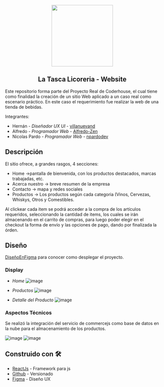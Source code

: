
<p align="center">    
  <img align="center" src="https://user-images.githubusercontent.com/83429848/128268101-b1e714b3-4e9f-4503-9a5e-a4be40fdb611.png" data-canonical-src="https://user-images.githubusercontent.com/83429848/128268101-b1e714b3-4e9f-4503-9a5e-a4be40fdb611.png" width="200" height="200" />
  <h2 align="center">La Tasca Licoreria - Website</h2>
</p>

Este repositorio forma parte del Proyecto Real de Coderhouse, el cual tiene como finalidad la creación de un sitio Web aplicado a un caso real como escenario práctico. En este caso el requerimiento fue realizar la web de una tienda de bebidas.

Integrantes:

* Hernán - *Diseñador UX UI* - [villanuevand](https://github.com/villanuevand)
* Alfredo - *Programador Web* - [Alfredo-Zen](#https://github.com/Alfredo-Zen)
* Nicolas Pardo - *Programador Web* - [npardodev](#https://github.com/npardodev/)

## Descripción

El sitio ofrece, a grandes rasgos, 4 secciones:
* Home ->pantalla de bienvenida, con los productos destacados, marcas trabajadas, etc.
* Acerca nuestro -> breve resumen de la empresa
* Contacto -> mapa y redes sociales
* Productos -> Los productos según cada categoria (Vinos, Cervezas, Whiskys, Otros y Comestibles.

Al clickear cada item se podrá acceder a la compra de los artículos requeridos, seleccionando la cantidad de items, los cuales se irán almacenando en el carrito de compras, para luego poder elegir en el checkout la forma de envío y las opciones de pago, dando por finalizada la órden. 


## Diseño

[DiseñoEnFigma](https://www.figma.com/file/1uPE8LdQxyHEMDYL1UzaUY/Proyecto-Coder-1-UX-UI-Licorer%C3%ADa-La-Tasca?node-id=0%3A1) para conocer como desplegar el proyecto.


### Display

* *Home*
![image](https://user-images.githubusercontent.com/83429848/128265653-f9af00de-f20e-4c70-82ad-0fc5bae06fc1.png)

* *Productos*
![image](https://user-images.githubusercontent.com/83429848/128265744-7df8ef3a-e614-4bb5-b5b8-81bb27ca093f.png)

* *Detalle del Producto*
![image](https://user-images.githubusercontent.com/83429848/128265819-08a69003-312f-461d-b0d6-f32478372960.png)


### Aspectos Técnicos

Se realizó la integración del servicio de commercejs como  base de datos en la nube para el almacenamiento de los productos.

![image](https://user-images.githubusercontent.com/83429848/128266011-311c103b-ee76-45c1-8a66-f01373db2db9.png)
![image](https://user-images.githubusercontent.com/83429848/128266100-8f59834d-c7fd-4b6e-a921-03a54e3022ad.png)

## Construido con 🛠️

* [ReactJs](https://reactjs.org/) - Framework para js
* [Github](https://github.org/) - Versionado
* [Figma](https://www.figma.com/) - Diseño UX


